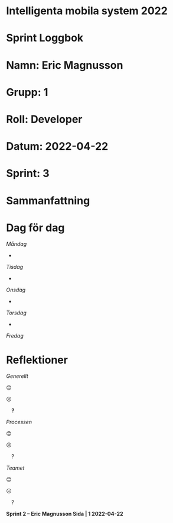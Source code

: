 #
# **Intelligenta mobila system 2022**
#
#
#
# **Sprint Loggbok**
# **Namn:	Eric Magnusson**
# **Grupp:	1**
# **Roll:	Developer**
# **Datum:	2022-04-22**
# **Sprint: 	3**
#
# **Sammanfattning**


# **Dag för dag**
*Måndag*

- 

*Tisdag*

- 

*Onsdag*

- 

*Torsdag*

- 

*Fredag*

# **Reflektioner** 
*Generellt*

😊	

☹	

`  `**?**  	

*Processen*

😊	

☹	

`  `?	

*Teamet*

😊	

☹	

`  `?	

**Sprint 2 – Eric Magnusson	Sida | 1	2022-04-22**
